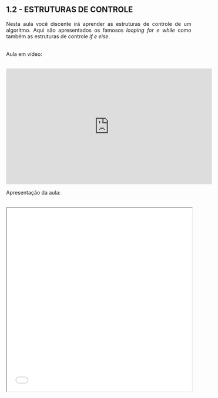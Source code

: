 <h2>1.2 - ESTRUTURAS DE CONTROLE</h2>

<p align="justify">Nesta aula você discente irá aprender as estruturas de controle de um algoritmo. Aqui são apresentados os famosos <i>looping for e while</i> como também as estruturas de controle <i>if e else</i>.<br>

<br>

Aula em vídeo:<br>

<br>

<iframe width="560" height="315" src="https://www.youtube.com/embed/yyQSbhLH-2E" title="YouTube video player" frameborder="0" allow="accelerometer; autoplay; clipboard-write; encrypted-media; gyroscope; picture-in-picture" allowfullscreen></iframe>

Apresentação da aula:<br>

<br>

<center><iframe src="Aulas/Parte 1/Aulas/12/W M Pereira Junior e M N Rabelo_Apt - Aula Estruturas de controle_r00_040321.pdf" width="100%" height="500px"></iframe></center>

</p>

